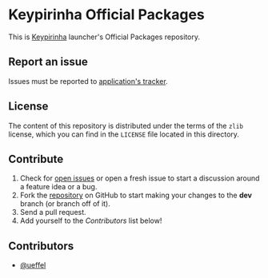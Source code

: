 # Keypirinha Official Packages

This is [Keypirinha](http://keypirinha.com) launcher's Official Packages
repository.

## Report an issue

Issues must be reported to [application's tracker][app_issues].

## License

The content of this repository is distributed under the terms of the `zlib`
license, which you can find in the `LICENSE` file located in this directory.

## Contribute

1. Check for [open issues][app_issues] or open a fresh issue to start a
   discussion around a feature idea or a bug.
2. Fork the [repository][packs_repo] on GitHub to start making your changes to
   the **dev** branch (or branch off of it).
3. Send a pull request.
4. Add yourself to the *Contributors* list below!

[app_issues]: https://github.com/Keypirinha/Keypirinha/issues
[packs_repo]: https://github.com/Keypirinha/Packages

## Contributors

* [@ueffel](https://github.com/ueffel)
